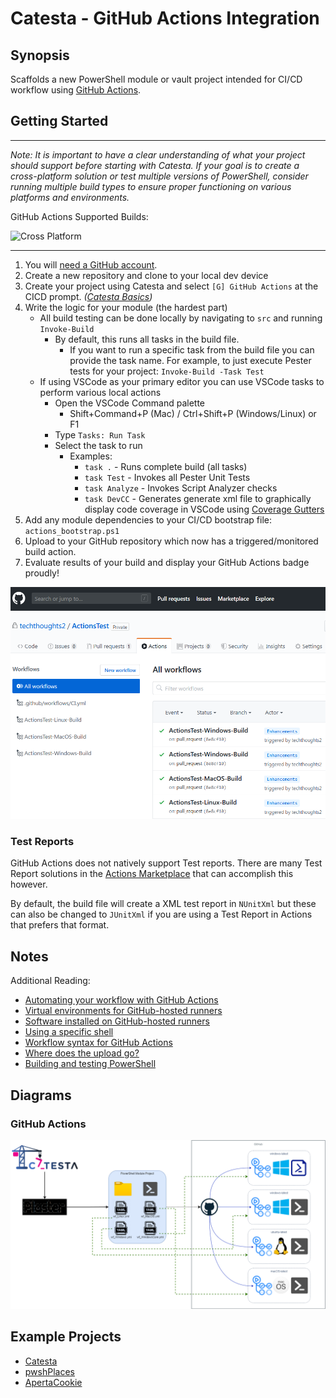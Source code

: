 # Catesta - GitHub Actions Integration

## Synopsis

Scaffolds a new PowerShell module or vault project intended for CI/CD workflow using [GitHub Actions](https://help.github.com/actions).

## Getting Started

-------------------

*Note: It is important to have a clear understanding of what your project should support before starting with Catesta. If your goal is to create a cross-platform solution or test multiple versions of PowerShell, consider running multiple build types to ensure proper functioning on various platforms and environments.*

GitHub Actions Supported Builds:

![Cross Platform](https://img.shields.io/badge/Builds-Windows%20PowerShell%20%7C%20Windows%20pwsh%20%7C%20Linux%20%7C%20MacOS-lightgrey)

-------------------

1. You will [need a GitHub account](https://github.com/join).
1. Create a new repository and clone to your local dev device
1. Create your project using Catesta and select `[G] GitHub Actions` at the CICD prompt. *([Catesta Basics](../Catesta-Basics.md))*
1. Write the logic for your module (the hardest part)
    * All build testing can be done locally by navigating to `src` and running `Invoke-Build`
        * By default, this runs all tasks in the build file.
            * If you want to run a specific task from the build file you can provide the task name. For example, to just execute Pester tests for your project: `Invoke-Build -Task Test`
    * If using VSCode as your primary editor you can use VSCode tasks to perform various local actions
        * Open the VSCode Command palette
            * Shift+Command+P (Mac) / Ctrl+Shift+P (Windows/Linux) or F1
        * Type `Tasks: Run Task`
        * Select the task to run
            * Examples:
                * `task .` - Runs complete build (all tasks)
                * `task Test` - Invokes all Pester Unit Tests
                * `task Analyze` - Invokes Script Analyzer checks
                * `task DevCC` - Generates generate xml file to graphically display code coverage in VSCode using [Coverage Gutters](https://marketplace.visualstudio.com/items?itemName=ryanluker.vscode-coverage-gutters)
1. Add any module dependencies to your CI/CD bootstrap file: `actions_bootstrap.ps1`
1. Upload to your GitHub repository which now has a triggered/monitored build action.
1. Evaluate results of your build and display your GitHub Actions badge proudly!

![GitHub Actions project created by Catesta](../assets/GHActions/github_actions.PNG)

### Test Reports

GitHub Actions does not natively support Test reports. There are many Test Report solutions in the [Actions Marketplace](https://github.com/marketplace?type=actions) that can accomplish this however.

By default, the build file will create a XML test report in `NUnitXml` but these can also be changed to `JUnitXml` if you are using a Test Report in Actions that prefers that format.

## Notes

Additional Reading:

* [Automating your workflow with GitHub Actions](https://help.github.com/en/actions/automating-your-workflow-with-github-actions)
* [Virtual environments for GitHub-hosted runners](https://help.github.com/en/actions/automating-your-workflow-with-github-actions/virtual-environments-for-github-hosted-runners)
* [Software installed on GitHub-hosted runners](https://help.github.com/en/actions/automating-your-workflow-with-github-actions/software-installed-on-github-hosted-runners)
* [Using a specific shell](https://help.github.com/en/actions/automating-your-workflow-with-github-actions/workflow-syntax-for-github-actions#using-a-specific-shell)
* [Workflow syntax for GitHub Actions](https://help.github.com/en/actions/automating-your-workflow-with-github-actions/workflow-syntax-for-github-actions)
* [Where does the upload go?](https://docs.github.com/en/actions/automating-builds-and-tests/building-and-testing-powershell)
* [Building and testing PowerShell](https://github.com/actions/upload-artifact#where-does-the-upload-go)

## Diagrams

### GitHub Actions

![Catesta PowerShell GitHub Actions Diagram](../assets/GHActions/catesta_github_actions_diagram.png)

## Example Projects

* [Catesta](https://github.com/techthoughts2/Catesta)
* [pwshPlaces](https://github.com/techthoughts2/pwshPlaces)
* [ApertaCookie](https://github.com/techthoughts2/ApertaCookie)
